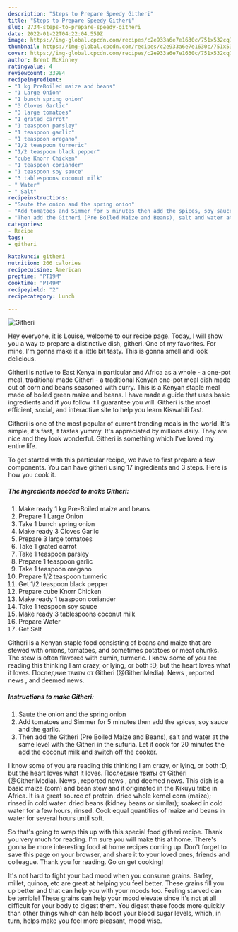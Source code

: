 ```yaml
---
description: "Steps to Prepare Speedy Githeri"
title: "Steps to Prepare Speedy Githeri"
slug: 2734-steps-to-prepare-speedy-githeri
date: 2022-01-22T04:22:04.559Z
image: https://img-global.cpcdn.com/recipes/c2e933a6e7e1630c/751x532cq70/githeri-recipe-main-photo.jpg
thumbnail: https://img-global.cpcdn.com/recipes/c2e933a6e7e1630c/751x532cq70/githeri-recipe-main-photo.jpg
cover: https://img-global.cpcdn.com/recipes/c2e933a6e7e1630c/751x532cq70/githeri-recipe-main-photo.jpg
author: Brent McKinney
ratingvalue: 4
reviewcount: 33984
recipeingredient:
- "1 kg PreBoiled maize and beans"
- "1 Large Onion"
- "1 bunch spring onion"
- "3 Cloves Garlic"
- "3 large tomatoes"
- "1 grated carrot"
- "1 teaspoon parsley"
- "1 teaspoon garlic"
- "1 teaspoon oregano"
- "1/2 teaspoon turmeric"
- "1/2 teaspoon black pepper"
- "cube Knorr Chicken"
- "1 teaspoon coriander"
- "1 teaspoon soy sauce"
- "3 tablespoons coconut milk"
- " Water"
- " Salt"
recipeinstructions:
- "Saute the onion and the spring onion"
- "Add tomatoes and Simmer for 5 minutes then add the spices, soy sauce and the garlic."
- "Then add the Githeri (Pre Boiled Maize and Beans), salt and water at the same level with the Githeri in the sufuria. Let it cook for 20 minutes the add the coconut milk and switch off the cooker."
categories:
- Recipe
tags:
- githeri

katakunci: githeri 
nutrition: 266 calories
recipecuisine: American
preptime: "PT19M"
cooktime: "PT49M"
recipeyield: "2"
recipecategory: Lunch

---
```



![Githeri](https://img-global.cpcdn.com/recipes/c2e933a6e7e1630c/751x532cq70/githeri-recipe-main-photo.jpg)

Hey everyone, it is Louise, welcome to our recipe page. Today, I will show you a way to prepare a distinctive dish, githeri. One of my favorites. For mine, I'm gonna make it a little bit tasty. This is gonna smell and look delicious.

Githeri is native to East Kenya in particular and Africa as a whole - a one-pot meal, traditional made Githeri - a traditional Kenyan one-pot meal dish made out of corn and beans seasoned with curry. This is a Kenyan staple meal made of boiled green maize and beans. I have made a guide that uses basic ingredients and if you follow it I guarantee you will. Githeri is the most efficient, social, and interactive site to help you learn Kiswahili fast.

Githeri is one of the most popular of current trending meals in the world. It's simple, it's fast, it tastes yummy. It's appreciated by millions daily. They are nice and they look wonderful. Githeri is something which I've loved my entire life.


To get started with this particular recipe, we have to first prepare a few components. You can have githeri using 17 ingredients and 3 steps. Here is how you cook it.

<!--inarticleads1-->

##### The ingredients needed to make Githeri:

1. Make ready 1 kg Pre-Boiled maize and beans
1. Prepare 1 Large Onion
1. Take 1 bunch spring onion
1. Make ready 3 Cloves Garlic
1. Prepare 3 large tomatoes
1. Take 1 grated carrot
1. Take 1 teaspoon parsley
1. Prepare 1 teaspoon garlic
1. Take 1 teaspoon oregano
1. Prepare 1/2 teaspoon turmeric
1. Get 1/2 teaspoon black pepper
1. Prepare cube Knorr Chicken
1. Make ready 1 teaspoon coriander
1. Take 1 teaspoon soy sauce
1. Make ready 3 tablespoons coconut milk
1. Prepare  Water
1. Get  Salt


Githeri is a Kenyan staple food consisting of beans and maize that are stewed with onions, tomatoes, and sometimes potatoes or meat chunks. The stew is often flavored with cumin, turmeric. I know some of you are reading this thinking I am crazy, or lying, or both :D, but the heart loves what it loves. Последние твиты от Githeri (@GitheriMedia). News , reported news , and deemed news. 

<!--inarticleads2-->

##### Instructions to make Githeri:

1. Saute the onion and the spring onion
1. Add tomatoes and Simmer for 5 minutes then add the spices, soy sauce and the garlic.
1. Then add the Githeri (Pre Boiled Maize and Beans), salt and water at the same level with the Githeri in the sufuria. Let it cook for 20 minutes the add the coconut milk and switch off the cooker.


I know some of you are reading this thinking I am crazy, or lying, or both :D, but the heart loves what it loves. Последние твиты от Githeri (@GitheriMedia). News , reported news , and deemed news. This dish is a basic maize (corn) and bean stew and it originated in the Kikuyu tribe in Africa. It is a great source of protein. dried whole kernel corn (maize); rinsed in cold water. dried beans (kidney beans or similar); soaked in cold water for a few hours, rinsed. Cook equal quantities of maize and beans in water for several hours until soft. 

So that's going to wrap this up with this special food githeri recipe. Thank you very much for reading. I'm sure you will make this at home. There's gonna be more interesting food at home recipes coming up. Don't forget to save this page on your browser, and share it to your loved ones, friends and colleague. Thank you for reading. Go on get cooking!

It's not hard to fight your bad mood when you consume grains. Barley, millet, quinoa, etc are great at helping you feel better. These grains fill you up better and that can help you with your moods too. Feeling starved can be terrible! These grains can help your mood elevate since it's not at all difficult for your body to digest them. You digest these foods more quickly than other things which can help boost your blood sugar levels, which, in turn, helps make you feel more pleasant, mood wise.
